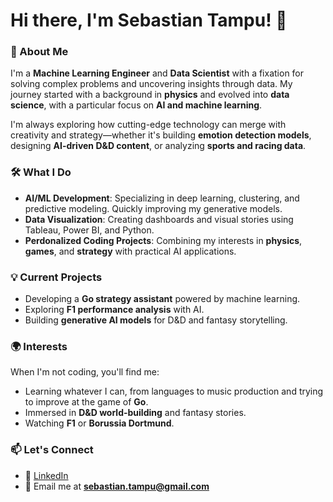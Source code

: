 # Hi there, I'm Sebastian Tampu! 👋

### 🚀 About Me
I'm a **Machine Learning Engineer** and **Data Scientist** with a fixation for solving complex problems and uncovering insights through data. My journey started with a background in **physics** and evolved into **data science**, with a particular focus on **AI and machine learning**.  

I'm always exploring how cutting-edge technology can merge with creativity and strategy—whether it's building **emotion detection models**, designing **AI-driven D&D content**, or analyzing **sports and racing data**.

### 🛠️ What I Do
- **AI/ML Development**: Specializing in deep learning, clustering, and predictive modeling. Quickly improving my generative models.
- **Data Visualization**: Creating dashboards and visual stories using Tableau, Power BI, and Python.
- **Perdonalized Coding Projects**: Combining my interests in **physics**, **games**, and **strategy** with practical AI applications.

### 💡 Current Projects
- Developing a **Go strategy assistant** powered by machine learning.
- Exploring **F1 performance analysis** with AI.
- Building **generative AI models** for D&D and fantasy storytelling.

### 🌍 Interests
When I'm not coding, you'll find me:
- Learning whatever I can, from languages to music production and trying to improve at the game of **Go**.
- Immersed in **D&D world-building** and fantasy stories.
- Watching **F1** or **Borussia Dortmund**.

### 📫 Let's Connect
- 💼 [LinkedIn](https://www.linkedin.com/in/sebastian-tampu/)  
- 📧 Email me at **sebastian.tampu@gmail.com**
